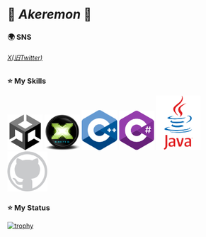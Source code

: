 # 🍋 *Akeremon* 🍋

### 🌍 SNS
###### [X(旧Twitter)](https://x.com/NS_GP3355)

### ⭐ My Skills

<p align="left">
  <img src="Image/Unity.png" width="80" />
  <img src="Image/DirectX.png" width="80" />
  <img src="Image/Cpp.png" width="80" />
  <img src="Image/Csharp.png" width="80" />
  <img src="Image/Java.png" width="100" />
  <img src="Image/GitHub.png" width="90" />
</p>

### ⭐ My Status

[![trophy](https://github-profile-trophy.vercel.app/?username=Akaremon111&theme=onedark)](https://github.com/ryo-ma/github-profile-trophy)


